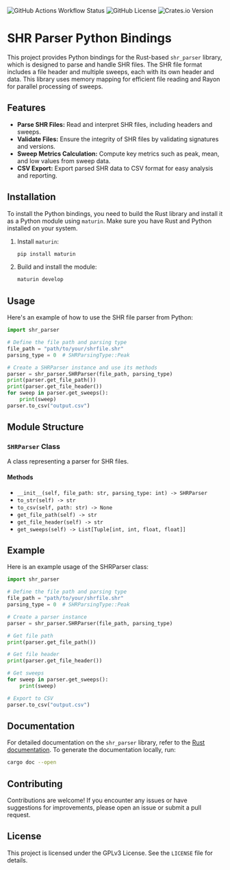 ![GitHub Actions Workflow Status](https://img.shields.io/github/actions/workflow/status/xerrion/shr_parser_py/CI.yml) ![GitHub License](https://img.shields.io/github/license/xerrion/shr_parser_py) ![Crates.io Version](https://img.shields.io/crates/v/shr_parser_py?link=https%3A%2F%2Fcrates.io%2Fcrates%2Fshr_parser_py)

# SHR Parser Python Bindings

This project provides Python bindings for the Rust-based `shr_parser` library, which is designed to parse and handle SHR files. The SHR file format includes a file header and multiple sweeps, each with its own header and data. This library uses memory mapping for efficient file reading and Rayon for parallel processing of sweeps.

## Features

- **Parse SHR Files:** Read and interpret SHR files, including headers and sweeps.
- **Validate Files:** Ensure the integrity of SHR files by validating signatures and versions.
- **Sweep Metrics Calculation:** Compute key metrics such as peak, mean, and low values from sweep data.
- **CSV Export:** Export parsed SHR data to CSV format for easy analysis and reporting.

## Installation

To install the Python bindings, you need to build the Rust library and install it as a Python module using `maturin`. Make sure you have Rust and Python installed on your system.

1. Install `maturin`:
    ```sh
    pip install maturin
    ```

2. Build and install the module:
    ```sh
    maturin develop
    ```

## Usage

Here's an example of how to use the SHR file parser from Python:

```python
import shr_parser

# Define the file path and parsing type
file_path = "path/to/your/shrfile.shr"
parsing_type = 0  # SHRParsingType::Peak

# Create a SHRParser instance and use its methods
parser = shr_parser.SHRParser(file_path, parsing_type)
print(parser.get_file_path())
print(parser.get_file_header())
for sweep in parser.get_sweeps():
    print(sweep)
parser.to_csv("output.csv")
```

## Module Structure

### `SHRParser` Class

A class representing a parser for SHR files.

#### Methods

- `__init__(self, file_path: str, parsing_type: int) -> SHRParser`
- `to_str(self) -> str`
- `to_csv(self, path: str) -> None`
- `get_file_path(self) -> str`
- `get_file_header(self) -> str`
- `get_sweeps(self) -> List[Tuple[int, int, float, float]]`

## Example

Here is an example usage of the SHRParser class:

```python
import shr_parser

# Define the file path and parsing type
file_path = "path/to/your/shrfile.shr"
parsing_type = 0  # SHRParsingType::Peak

# Create a parser instance
parser = shr_parser.SHRParser(file_path, parsing_type)

# Get file path
print(parser.get_file_path())

# Get file header
print(parser.get_file_header())

# Get sweeps
for sweep in parser.get_sweeps():
    print(sweep)

# Export to CSV
parser.to_csv("output.csv")
```

## Documentation

For detailed documentation on the `shr_parser` library, refer to the [Rust documentation](https://docs.rs/shr_parser/1.0.2/shr_parser/). To generate the documentation locally, run:

```sh
cargo doc --open
```

## Contributing

Contributions are welcome! If you encounter any issues or have suggestions for improvements, please open an issue or submit a pull request.

## License

This project is licensed under the GPLv3 License. See the `LICENSE` file for details.

